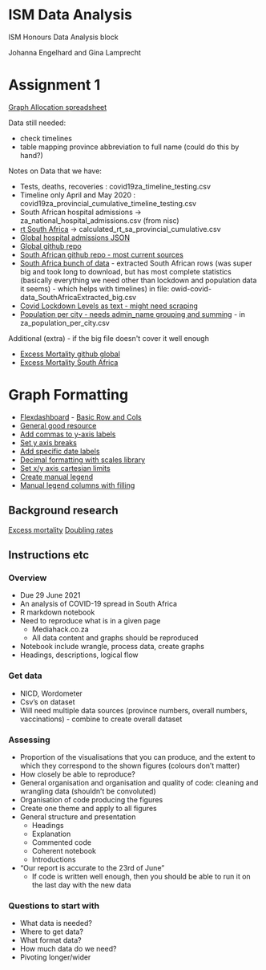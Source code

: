 # ISM Data Analysis
ISM Honours Data Analysis block

Johanna Engelhard and Gina Lamprecht

# Assignment 1

[Graph Allocation spreadsheet](https://docs.google.com/spreadsheets/d/1thUrLAOECz5pQ8OlmwxMl1a2i2PxGF3Oj1CnxEZAU8g/edit?usp=sharing)

Data still needed:

* check timelines
* table mapping province abbreviation to full name (could do this by hand?)

Notes on Data that we have:

* Tests, deaths, recoveries : covid19za_timeline_testing.csv
* Timeline only April and May 2020 : covid19za_provincial_cumulative_timeline_testing.csv
* South African hospital admissions -> za_national_hospital_admissions.csv (from nisc)
* [rt South Africa](https://github.com/dsfsi/covid19za/blob/master/data/calc/calculated_rt_sa_provincial_cumulative.csv) -> calculated_rt_sa_provincial_cumulative.csv
* [Global hospital admissions JSON](https://github.com/owid/covid-19-data/blob/master/public/data/internal/megafile--hospital-admissions.json)
* [Global github repo](https://github.com/owid/covid-19-data/tree/master/public/data)
* [South African github repo - most current sources](https://github.com/dsfsi/covid19za)
* [South Africa bunch of data](https://ourworldindata.org/coronavirus/country/south-africa) - extracted South African rows (was super big and took long to download, but has most complete statistics (basically everything we need other than lockdown and population data it seems) - which helps with timelines) in file: owid-covid-data_SouthAfricaExtracted_big.csv
* [Covid Lockdown Levels as text - might need scraping](https://www.gov.za/covid-19/about/about-alert-system)
* [Population per city - needs admin_name grouping and summing](https://simplemaps.com/data/za-cities) - in za_population_per_city.csv

Additional (extra) - if the big file doesn't cover it well enough
* [Excess Mortality github global](https://github.com/owid/covid-19-data/blob/master/public/data/excess_mortality/README.md)
* [Excess Mortality South Africa](https://data.humdata.org/dataset/financial-times-excess-mortality-during-covid-19-pandemic-data)

# Graph Formatting
* [Flexdashboard](https://pkgs.rstudio.com/flexdashboard/) - [Basic Row and Cols](https://blog.rstudio.com/2016/05/17/flexdashboard-easy-interactive-dashboards-for-r/)
* [General good resource](http://zevross.com/blog/2014/08/04/beautiful-plotting-in-r-a-ggplot2-cheatsheet-3/)
* [Add commas to y-axis labels](https://stackoverflow.com/questions/37713351/formatting-ggplot2-axis-labels-with-commas-and-k-mm-if-i-already-have-a-y-sc)
* [Set y axis breaks](https://stackoverflow.com/questions/22818899/setting-y-axis-breaks-in-ggplot)
* [Add specific date labels](https://www.r-graph-gallery.com/279-plotting-time-series-with-ggplot2.html)
* [Decimal formatting with scales library](https://scales.r-lib.org/reference/number_format.html)
* [Set x/y axis cartesian limits](https://ggplot2.tidyverse.org/reference/lims.html)
* [Create manual legend](https://stackoverflow.com/questions/17148679/construct-a-manual-legend-for-a-complicated-plot)
* [Manual legend columns with filling](https://stackoverflow.com/questions/58089506/ggplot2-change-fill-for-color-legend-when-fill-also-used-in-aesthetic)

## Background research
[Excess mortality](https://ourworldindata.org/excess-mortality-covid)
[Doubling rates](http://njcmindia.org/uploads/11-3_141-143.pdf)
## Instructions etc
### Overview
* Due 29 June 2021
* An analysis of COVID-19 spread in South Africa
* R markdown notebook
* Need to reproduce what is in a given page
    - Mediahack.co.za
    - All data content and graphs should be reproduced
* Notebook include wrangle, process data, create graphs
* Headings, descriptions, logical flow

### Get data
* NICD, Wordometer
* Csv’s on dataset
* Will need multiple data sources (province numbers, overall numbers, vaccinations) - combine to create overall dataset

### Assessing
* Proportion of the visualisations that you can produce, and the extent to which they correspond to the shown figures (colours don’t matter)
* How closely be able to reproduce?
* General organisation and organisation and quality of code: cleaning and wrangling data (shouldn’t be convoluted)
* Organisation of code producing the figures
* Create one theme and apply to all figures
* General structure and presentation
    - Headings
    - Explanation
    - Commented code
    - Coherent notebook
    - Introductions
* “Our report is accurate to the 23rd of June”
    - If code is written well enough, then you should be able to run it on the last day with the new data

### Questions to start with
* What data is needed?
* Where to get data?
* What format data?
* How much data do we need?
* Pivoting longer/wider


